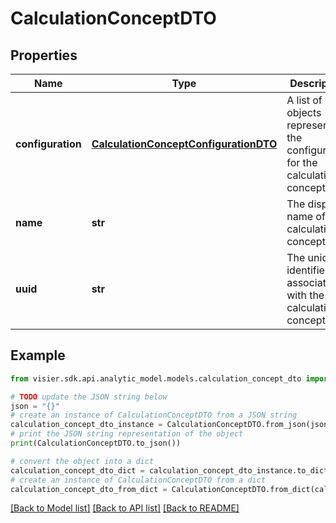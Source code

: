 # CalculationConceptDTO


## Properties

Name | Type | Description | Notes
------------ | ------------- | ------------- | -------------
**configuration** | [**CalculationConceptConfigurationDTO**](CalculationConceptConfigurationDTO.md) | A list of objects representing the configuration for the calculation concept. | [optional] 
**name** | **str** | The display name of the calculation concept. | [optional] 
**uuid** | **str** | The unique identifier associated with the calculation concept. | [optional] 

## Example

```python
from visier.sdk.api.analytic_model.models.calculation_concept_dto import CalculationConceptDTO

# TODO update the JSON string below
json = "{}"
# create an instance of CalculationConceptDTO from a JSON string
calculation_concept_dto_instance = CalculationConceptDTO.from_json(json)
# print the JSON string representation of the object
print(CalculationConceptDTO.to_json())

# convert the object into a dict
calculation_concept_dto_dict = calculation_concept_dto_instance.to_dict()
# create an instance of CalculationConceptDTO from a dict
calculation_concept_dto_from_dict = CalculationConceptDTO.from_dict(calculation_concept_dto_dict)
```
[[Back to Model list]](../README.md#documentation-for-models) [[Back to API list]](../README.md#documentation-for-api-endpoints) [[Back to README]](../README.md)


